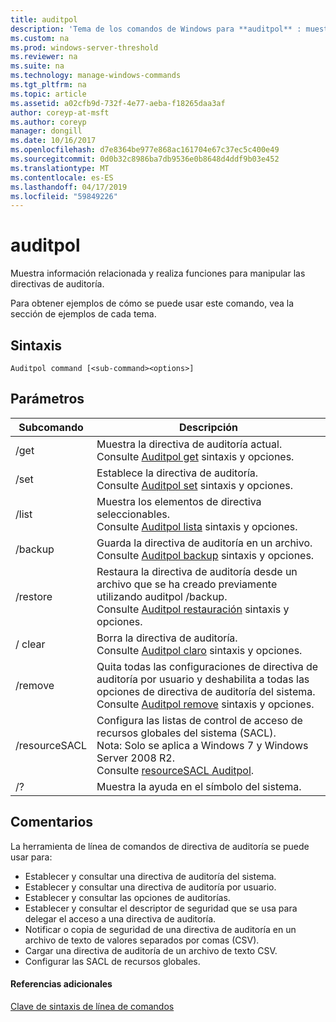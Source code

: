 ```yaml
---
title: auditpol
description: 'Tema de los comandos de Windows para **auditpol** : muestra información acerca de y realiza funciones para manipular las directivas de auditoría.'
ms.custom: na
ms.prod: windows-server-threshold
ms.reviewer: na
ms.suite: na
ms.technology: manage-windows-commands
ms.tgt_pltfrm: na
ms.topic: article
ms.assetid: a02cfb9d-732f-4e77-aeba-f18265daa3af
author: coreyp-at-msft
ms.author: coreyp
manager: dongill
ms.date: 10/16/2017
ms.openlocfilehash: d7e8364be977e868ac161704e67c37ec5c400e49
ms.sourcegitcommit: 0d0b32c8986ba7db9536e0b8648d4ddf9b03e452
ms.translationtype: MT
ms.contentlocale: es-ES
ms.lasthandoff: 04/17/2019
ms.locfileid: "59849226"
---
```

# <a name="auditpol"></a>auditpol



Muestra información relacionada y realiza funciones para manipular las directivas de auditoría.

Para obtener ejemplos de cómo se puede usar este comando, vea la sección de ejemplos de cada tema.

## <a name="syntax"></a>Sintaxis

```
Auditpol command [<sub-command><options>]
```

## <a name="parameters"></a>Parámetros

|Subcomando|Descripción|
|-----------|-----------|
|/get|Muestra la directiva de auditoría actual.</br>Consulte [Auditpol get](auditpol-get.md) sintaxis y opciones.|
|/set|Establece la directiva de auditoría.</br>Consulte [Auditpol set](auditpol-set.md) sintaxis y opciones.|
|/list|Muestra los elementos de directiva seleccionables.</br>Consulte [Auditpol lista](auditpol-list.md) sintaxis y opciones.|
|/backup|Guarda la directiva de auditoría en un archivo.</br>Consulte [Auditpol backup](auditpol-backup.md) sintaxis y opciones.|
|/restore|Restaura la directiva de auditoría desde un archivo que se ha creado previamente utilizando auditpol /backup.</br>Consulte [Auditpol restauración](auditpol-restore.md) sintaxis y opciones.|
|/ clear|Borra la directiva de auditoría.</br>Consulte [Auditpol claro](auditpol-clear.md) sintaxis y opciones.|
|/remove|Quita todas las configuraciones de directiva de auditoría por usuario y deshabilita a todas las opciones de directiva de auditoría del sistema.</br>Consulte [Auditpol remove](auditpol-remove.md) sintaxis y opciones.|
|/resourceSACL|Configura las listas de control de acceso de recursos globales del sistema (SACL).</br>Nota: Solo se aplica a Windows 7 y Windows Server 2008 R2.</br>Consulte [resourceSACL Auditpol](auditpol-resourcesacl.md).|
|/?|Muestra la ayuda en el símbolo del sistema.|

## <a name="remarks"></a>Comentarios

La herramienta de línea de comandos de directiva de auditoría se puede usar para:
-   Establecer y consultar una directiva de auditoría del sistema.
-   Establecer y consultar una directiva de auditoría por usuario.
-   Establecer y consultar las opciones de auditorías.
-   Establecer y consultar el descriptor de seguridad que se usa para delegar el acceso a una directiva de auditoría.
-   Notificar o copia de seguridad de una directiva de auditoría en un archivo de texto de valores separados por comas (CSV).
-   Cargar una directiva de auditoría de un archivo de texto CSV.
-   Configurar las SACL de recursos globales.

#### <a name="additional-references"></a>Referencias adicionales

[Clave de sintaxis de línea de comandos](command-line-syntax-key.md)